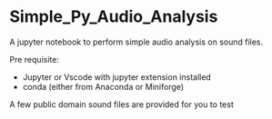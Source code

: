 # Simple_Py_Audio_Analysis
A jupyter notebook to perform simple audio analysis on sound files.

Pre requisite:
- Jupyter or Vscode with jupyter extension installed
- conda (either from Anaconda or Miniforge)



A few public domain sound files are provided for you to test 
